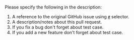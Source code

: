 Please specify the following in the description:

1. A reference to the original GitHub issue using [`#`](https://docs.github.com/en/github/writing-on-github/autolinked-references-and-urls#issues-and-pull-requests) selector.
2. A description/notes about this pull request.
3. If you fix a bug don't forget about test case.
4. If you add a new feature don't forget about test case.
